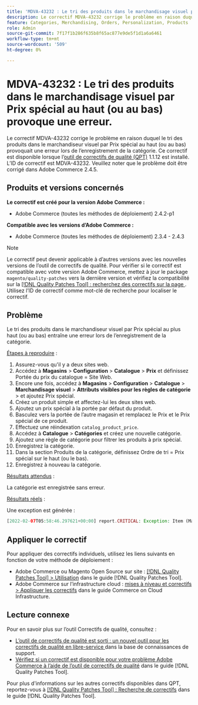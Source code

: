 ```yaml
---
title: 'MDVA-43232 : Le tri des produits dans le marchandisage visuel par Prix spécial au plus haut (ou au bas) provoque une erreur'
description: Le correctif MDVA-43232 corrige le problème en raison duquel le tri des produits dans le marchandiseur visuel par Prix spécial au haut (ou au bas) provoquait une erreur lors de l’enregistrement de la catégorie. Ce correctif est disponible lorsque l’[outil de correctifs de qualité (QPT)](https://experienceleague.adobe.com/en/docs/commerce-knowledge-base/kb/announcements/commerce-announcements/magento-quality-patches-released-new-tool-to-self-serve-quality-patches) 1.1.12 est installé. L’ID de correctif est MDVA-43232. Veuillez noter que le problème doit être corrigé dans Adobe Commerce 2.4.5.
feature: Categories, Merchandising, Orders, Personalization, Products
role: Admin
source-git-commit: 7f17f1b286f635b8f65ac877e9de5f1d1a6a6461
workflow-type: tm+mt
source-wordcount: '509'
ht-degree: 0%

---
```


# MDVA-43232 : Le tri des produits dans le marchandisage visuel par Prix spécial au haut (ou au bas) provoque une erreur.

Le correctif MDVA-43232 corrige le problème en raison duquel le tri des produits dans le marchandiseur visuel par Prix spécial au haut (ou au bas) provoquait une erreur lors de l’enregistrement de la catégorie. Ce correctif est disponible lorsque l’[outil de correctifs de qualité (QPT)](https://experienceleague.adobe.com/en/docs/commerce-knowledge-base/kb/announcements/commerce-announcements/magento-quality-patches-released-new-tool-to-self-serve-quality-patches) 1.1.12 est installé. L’ID de correctif est MDVA-43232. Veuillez noter que le problème doit être corrigé dans Adobe Commerce 2.4.5.

## Produits et versions concernés

**Le correctif est créé pour la version Adobe Commerce :**

* Adobe Commerce (toutes les méthodes de déploiement) 2.4.2-p1

**Compatible avec les versions d’Adobe Commerce :**

* Adobe Commerce (toutes les méthodes de déploiement) 2.3.4 - 2.4.3

>[!NOTE]
>
>Le correctif peut devenir applicable à d’autres versions avec les nouvelles versions de l’outil de correctifs de qualité. Pour vérifier si le correctif est compatible avec votre version Adobe Commerce, mettez à jour le package `magento/quality-patches` vers la dernière version et vérifiez la compatibilité sur la [[!DNL Quality Patches Tool] : recherchez des correctifs sur la page ](https://experienceleague.adobe.com/en/docs/commerce-knowledge-base/kb/announcements/commerce-announcements/magento-quality-patches-released-new-tool-to-self-serve-quality-patches). Utilisez l’ID de correctif comme mot-clé de recherche pour localiser le correctif.

## Problème

Le tri des produits dans le marchandiseur visuel par Prix spécial au plus haut (ou au bas) entraîne une erreur lors de l’enregistrement de la catégorie.

<u>Étapes à reproduire</u> :

1. Assurez-vous qu&#39;il y a deux sites web.
1. Accédez à **Magasins** > **Configuration** > **Catalogue** > **Prix** et définissez Portée du prix du catalogue = Site Web.
1. Encore une fois, accédez à **Magasins** > **Configuration** > **Catalogue** > **Marchandisage visuel** > **Attributs visibles pour les règles de catégorie** > et ajoutez Prix spécial.
1. Créez un produit simple et affectez-lui les deux sites web.
1. Ajoutez un prix spécial à la portée par défaut du produit.
1. Basculez vers la portée de l’autre magasin et remplacez le Prix et le Prix spécial de ce produit.
1. Effectuez une réindexation `catalog_product_price`.
1. Accédez à **Catalogue** > **Catégories** et créez une nouvelle catégorie.
1. Ajoutez une règle de catégorie pour filtrer les produits à prix spécial.
1. Enregistrez la catégorie.
1. Dans la section Produits de la catégorie, définissez Ordre de tri = Prix spécial sur le haut (ou le bas).
1. Enregistrez à nouveau la catégorie.

<u>Résultats attendus</u> :

La catégorie est enregistrée sans erreur.

<u>Résultats réels</u> :

Une exception est générée :

```php
[2022-02-07T05:58:46.297621+00:00] report.CRITICAL: Exception: Item (Magento\Catalog\Model\Product\Interceptor) with the same ID "1" already exists. in /lib/internal/Magento/Framework/Data/Collection.php:407
```

## Appliquer le correctif

Pour appliquer des correctifs individuels, utilisez les liens suivants en fonction de votre méthode de déploiement :

* Adobe Commerce ou Magento Open Source sur site : [[!DNL Quality Patches Tool] > Utilisation](/help/tools/quality-patches-tool/usage.md) dans le guide [!DNL Quality Patches Tool].
* Adobe Commerce sur l’infrastructure cloud : [mises à niveau et correctifs > Appliquer les correctifs](https://experienceleague.adobe.com/docs/commerce-cloud-service/user-guide/develop/upgrade/apply-patches.html) dans le guide Commerce on Cloud Infrastructure.

## Lecture connexe

Pour en savoir plus sur l’outil Correctifs de qualité, consultez :

* [ L’outil de correctifs de qualité est sorti : un nouvel outil pour les correctifs de qualité en libre-service ](https://experienceleague.adobe.com/en/docs/commerce-knowledge-base/kb/announcements/commerce-announcements/magento-quality-patches-released-new-tool-to-self-serve-quality-patches) dans la base de connaissances de support.
* [Vérifiez si un correctif est disponible pour votre problème Adobe Commerce à l’aide de l’outil de correctifs de qualité](/help/tools/quality-patches-tool/patches-available-in-qpt/check-patch-for-magento-issue-with-magento-quality-patches.md) dans le guide [!DNL Quality Patches Tool].

Pour plus d&#39;informations sur les autres correctifs disponibles dans QPT, reportez-vous à [[!DNL Quality Patches Tool] : Recherche de correctifs](https://experienceleague.adobe.com/tools/commerce-quality-patches/index.html) dans le guide [!DNL Quality Patches Tool].
